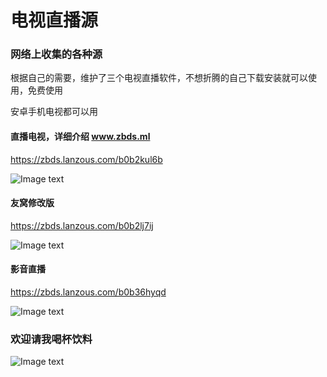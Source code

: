 

# 电视直播源

### 网络上收集的各种源



根据自己的需要，维护了三个电视直播软件，不想折腾的自己下载安装就可以使用，免费使用

安卓手机电视都可以用



#### **直播电视，详细介绍  www.zbds.ml**

https://zbds.lanzous.com/b0b2kul6b

![Image text](https://raw.sevencdn.com/vbskycn/iptv/master/img/zbdsjs.png)



#### 友窝修改版

https://zbds.lanzous.com/b0b2lj7ij

![Image text](https://raw.sevencdn.com/vbskycn/iptv/master/img/ywxg.png)

#### 影音直播

https://zbds.lanzous.com/b0b36hyqd

![Image text](https://raw.sevencdn.com/vbskycn/iptv/master/img/yyzb.png)



### 欢迎请我喝杯饮料

![Image text](https://raw.sevencdn.com/vbskycn/iptv/master/img/wxds.jpg)